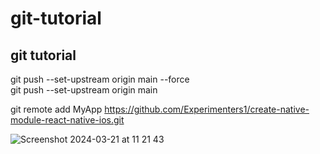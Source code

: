 # git-tutorial
## git tutorial
git push --set-upstream origin main --force <br>
git push --set-upstream origin main  <br>

git remote add MyApp https://github.com/Experimenters1/create-native-module-react-native-ios.git <br>

![Screenshot 2024-03-21 at 11 21 43](https://github.com/Experimenters1/git-tutorial/assets/64000769/faef228a-53df-4cc6-bee8-e59e14b276d5)
